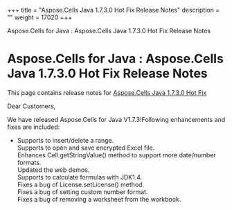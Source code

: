 +++
title = "Aspose.Cells Java 1.7.3.0 Hot Fix Release Notes" 
description = "" 
weight = 17020 
+++

Aspose.Cells for Java : Aspose.Cells Java 1.7.3.0 Hot Fix Release Notes  

# Aspose.Cells for Java : Aspose.Cells Java 1.7.3.0 Hot Fix Release Notes


This page contains release notes for [Aspose.Cells Java 1.7.3.0 Hot Fix](http://www.aspose.com/downloads/cells/java/new-releases/aspose.cells-java-1.7.3.0-hot-fix/)

Dear Customers,

We have released Aspose.Cells for Java V1.7.3!Following enhancements and fixes are included:

*   Supports to insert/delete a range.  
    Supports to open and save encrypted Excel file.  
    Enhances Cell.getStringValue() method to support more date/number formats.  
    Updated the web demos.  
    Supports to calculate formulas with JDK1.4.  
    Fixes a bug of License.setLicense() method.  
    Fixes a bug of setting custom number format.  
    Fixes a bug of removing a worksheet from the workbook.

